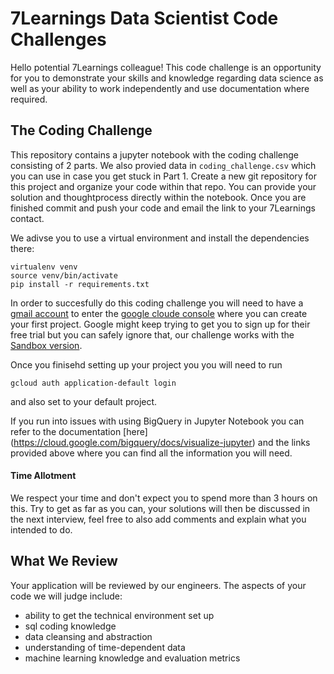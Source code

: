 # 7Learnings Data Scientist Code Challenges

Hello potential 7Learnings colleague!
This code challenge is an opportunity for you to demonstrate your skills and knowledge regarding data science as well as your ability to work independently and use documentation where required. 


## The Coding Challenge

This repository contains a jupyter notebook with the coding challenge consisting of 2 parts. We also provied data in `coding_challenge.csv` which you can use in case you get stuck in Part 1. 
Create a new git repository for this project and organize your code within that repo. You can provide your solution and thoughtprocess directly within the notebook.
Once you are finished commit and push your code and email the link to your 7Learnings contact.

We adivse you to use a virtual environment and install the dependencies there:
 ```
 virtualenv venv
 source venv/bin/activate
 pip install -r requirements.txt
 ```
 
In order to succesfully do this coding challenge you will need to  have a [gmail account](https://accounts.google.com/signup/v2/webcreateaccount?continue=https%3A%2F%2Fmyaccount.google.com%3Futm_source%3Daccount-marketing-page%26utm_medium%3Dcreate-account-button&flowName=GlifWebSignIn&flowEntry=SignUp) to enter the [google cloude console](https://console.cloud.google.com) where you can create your first project. Google might keep trying to get you to sign up for their free trial but you can safely ignore that, our challenge works with the [Sandbox version](https://cloud.google.com/bigquery/docs/sandbox). 

Once you finisehd setting up your project you you will need to run 


```
gcloud auth application-default login
```
and also set to your default project. 

If you run into issues with using BigQuery in Jupyter Notebook you can refer to the documentation [here] (https://cloud.google.com/bigquery/docs/visualize-jupyter) and the links provided above where you can find all the information you will need. 

#### Time Allotment
We respect your time and don't expect you to spend more than 3 hours on this. Try to get as far as you can, your solutions will then be discussed in the next interview, feel free to also add comments and explain what you intended to do. 


## What We Review

Your application will be reviewed by our engineers. The aspects of your code we will judge include:

- ability to get the technical environment set up 
- sql coding knowledge
- data cleansing and abstraction
- understanding of time-dependent data
- machine learning knowledge and evaluation metrics 


